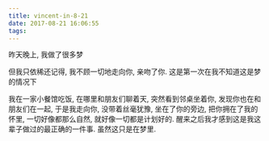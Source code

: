 ```yaml
---
title: vincent-in-8-21
date: 2017-08-21 16:06:55
tags:
---
```


<p>昨天晚上, 我做了很多梦</p>

<p>但我只依稀还记得, 我不顾一切地走向你, 亲吻了你. 这是第一次在我不知道这是梦的情况下</p>

<p>我在一家小餐馆吃饭, 在哪里和朋友们聊着天, 突然看到邻桌坐着你, 发现你也在和朋友们在一起, 于是我走向你, 没带着丝毫犹豫, 坐在了你的旁边, 把你拥在了我的怀里, 一切好像都那么自然, 就好像一切都是计划好的. 醒来之后我才感到这是我这辈子做过的最正确的一件事. 虽然这只是在梦里.</p>
